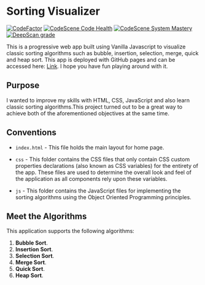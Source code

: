 # Sorting Visualizer

[![CodeFactor](https://www.codefactor.io/repository/github/anandman03/sorting-and-searching-visualizer/badge/master)](https://www.codefactor.io/repository/github/anandman03/sorting-and-searching-visualizer/overview/master) [![CodeScene Code Health](https://codescene.io/projects/9235/status-badges/code-health)](https://codescene.io/projects/9235) [![CodeScene System Mastery](https://codescene.io/projects/9235/status-badges/system-mastery)](https://codescene.io/projects/9235) [![DeepScan grade](https://deepscan.io/api/teams/10851/projects/13754/branches/239584/badge/grade.svg)](https://deepscan.io/dashboard#view=project&tid=10851&pid=13754&bid=239584)

This is a progressive web app built using Vanilla Javascript to visualize classic sorting algorithms such as bubble, insertion, selection, merge, quick and heap sort. This app is deployed with GitHub pages and can be accessed here: [Link](https://anandman03.github.io/sorting-and-searching-visualizer/). I hope you have fun playing around with it.


## Purpose

I wanted to improve my skills with HTML, CSS, JavaScript and also learn classic sorting algorithms.This project turned out to be a great way to achieve both of the aforementioned objectives at the same time.

## Conventions

* `index.html` - This file holds the main layout for home page.

* `css` - This folder contains the CSS files that only contain CSS custom properties declarations (also known as CSS variables) for the entirety of the app. These files are used to determine the overall look and feel of the application as all components rely upon these variables.

* `js` - This folder contains the JavaScript files for implementing the sorting algorithms using the Object Oriented Programming principles.

## Meet the Algorithms

This application supports the following algorithms:

1. **Bubble Sort**.
2. **Insertion Sort**.
3. **Selection Sort**.
4. **Merge Sort**.
5. **Quick Sort**.
2. **Heap Sort**.